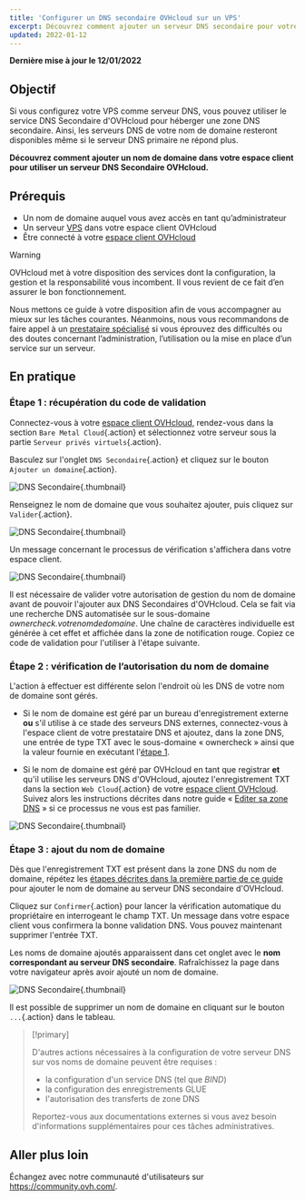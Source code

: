 ```yaml
---
title: 'Configurer un DNS secondaire OVHcloud sur un VPS'
excerpt: Découvrez comment ajouter un serveur DNS secondaire pour votre domaine
updated: 2022-01-12
---
```


**Dernière mise à jour le 12/01/2022**

## Objectif

Si vous configurez votre VPS comme serveur DNS, vous pouvez utiliser le service DNS Secondaire d'OVHcloud pour héberger une zone DNS secondaire. Ainsi, les serveurs DNS de votre nom de domaine resteront disponibles même si le serveur DNS primaire ne répond plus.

**Découvrez comment ajouter un nom de domaine dans votre espace client pour utiliser un serveur DNS Secondaire OVHcloud.**

## Prérequis

- Un nom de domaine auquel vous avez accès en tant qu’administrateur
- Un serveur [VPS](https://www.ovhcloud.com/fr-ca/vps/) dans votre espace client OVHcloud
- Être connecté à votre [espace client OVHcloud](https://ca.ovh.com/auth/?action=gotomanager&from=https://www.ovh.com/ca/fr/&ovhSubsidiary=qc)

> [!warning]
> OVHcloud met à votre disposition des services dont la configuration, la gestion et la responsabilité vous incombent. Il vous revient de ce fait d’en assurer le bon fonctionnement.
>
> Nous mettons ce guide à votre disposition afin de vous accompagner au mieux sur les tâches courantes. Néanmoins, nous vous recommandons de faire appel à un [prestataire spécialisé](https://partner.ovhcloud.com/fr-ca/directory/) si vous éprouvez des difficultés ou des doutes concernant l’administration, l’utilisation ou la mise en place d’un service sur un serveur.
>

## En pratique

### Étape 1 : récupération du code de validation <a name="retrievecode"></a>

Connectez-vous à votre [espace client OVHcloud](https://ca.ovh.com/auth/?action=gotomanager&from=https://www.ovh.com/ca/fr/&ovhSubsidiary=qc), rendez-vous dans la section `Bare Metal Cloud`{.action} et sélectionnez votre serveur sous la partie `Serveur privés virtuels`{.action}.

Basculez sur l'onglet `DNS Secondaire`{.action} et cliquez sur le bouton `Ajouter un domaine`{.action}.

![DNS Secondaire](images/sec-01.png){.thumbnail}

Renseignez le nom de domaine que vous souhaitez ajouter, puis cliquez sur `Valider`{.action}.

![DNS Secondaire](images/sec-02.png){.thumbnail}

Un message concernant le processus de vérification s'affichera dans votre espace client.

![DNS Secondaire](images/sec-03.png){.thumbnail}

Il est nécessaire de valider votre autorisation de gestion du nom de domaine avant de pouvoir l'ajouter aux DNS Secondaires d'OVHcloud. Cela se fait via une recherche DNS automatisée sur le sous-domaine *ownercheck.votrenomdedomaine*. Une chaîne de caractères individuelle est générée à cet effet et affichée dans la zone de notification rouge. Copiez ce code de validation pour l'utiliser à l'étape suivante.

### Étape 2 : vérification de l’autorisation du nom de domaine <a name="verifyingdomain"></a>

L'action à effectuer est différente selon l'endroit où les DNS de votre nom de domaine sont gérés.

- Si le nom de domaine est géré par un bureau d'enregistrement externe **ou** s'il utilise à ce stade des serveurs DNS externes, connectez-vous à l'espace client de votre prestataire DNS et ajoutez, dans la zone DNS, une entrée de type TXT avec le sous-domaine « ownercheck » ainsi que la valeur fournie en exécutant l'[étape 1](#retrievecode).

- Si le nom de domaine est géré par OVHcloud en tant que registrar **et** qu'il utilise les serveurs DNS d'OVHcloud, ajoutez l'enregistrement TXT dans la section `Web Cloud`{.action} de votre [espace client OVHcloud](https://ca.ovh.com/auth/?action=gotomanager&from=https://www.ovh.com/ca/fr/&ovhSubsidiary=qc). Suivez alors les instructions décrites dans notre guide « [Editer sa zone DNS](/pages/web/domains/dns_zone_edit) » si ce processus ne vous est pas familier.

![DNS Secondaire](images/sec-04.png){.thumbnail}

### Étape 3 : ajout du nom de domaine

Dès que l'enregistrement TXT est présent dans la zone DNS du nom de domaine, répétez les [étapes décrites dans la première partie de ce guide](#retrievecode) pour ajouter le nom de domaine au serveur DNS secondaire d'OVHcloud.

Cliquez sur `Confirmer`{.action} pour lancer la vérification automatique du propriétaire en interrogeant le champ TXT. Un message dans votre espace client vous confirmera la bonne validation DNS. Vous pouvez maintenant supprimer l'entrée TXT.

Les noms de domaine ajoutés apparaissent dans cet onglet avec le **nom correspondant au serveur DNS secondaire**. Rafraîchissez la page dans votre navigateur après avoir ajouté un nom de domaine.

![DNS Secondaire](images/sec-05.png){.thumbnail}

Il est possible de supprimer un nom de domaine en cliquant sur le bouton `...`{.action} dans le tableau.

> [!primary]
>
> D'autres actions nécessaires à la configuration de votre serveur DNS sur vos noms de domaine peuvent être requises :
>
> - la configuration d'un service DNS (tel que *BIND*)
> - la configuration des enregistrements GLUE
> - l'autorisation des transferts de zone DNS
>
> Reportez-vous aux documentations externes si vous avez besoin d'informations supplémentaires pour ces tâches administratives.

## Aller plus loin

Échangez avec notre communauté d'utilisateurs sur <https://community.ovh.com/>.
